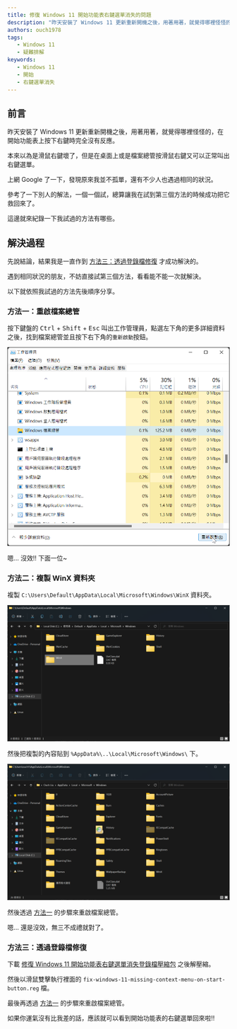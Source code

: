 ```yaml
---
title: 修復 Windows 11 開始功能表右鍵選單消失的問題 
description: "昨天安裝了 Windows 11 更新重新開機之後，用著用著，就覺得哪裡怪怪的，在開始功能表上按下右鍵時完全沒有反應。本來以為是滑鼠右鍵壞了，但是在桌面上或是檔案總管按滑鼠右鍵又可以正常叫出右鍵選單。上網 Google 了一下，發現原來我並不孤單，還有不少人也遇過相同的狀況。參考了一下別人的解法，一個一個試，總算讓我在試到第三個方法的時候成功把它救回來了。這邊就來紀錄一下我試過的方法有哪些。"
authors: ouch1978
tags: 
   - Windows 11
   - 疑難排解
keywords: 
   - Windows 11
   - 開始
   - 右鍵選單消失
---
```


## 前言

昨天安裝了 Windows 11 更新重新開機之後，用著用著，就覺得哪裡怪怪的，在開始功能表上按下右鍵時完全沒有反應。

本來以為是滑鼠右鍵壞了，但是在桌面上或是檔案總管按滑鼠右鍵又可以正常叫出右鍵選單。

上網 Google 了一下，發現原來我並不孤單，還有不少人也遇過相同的狀況。

參考了一下別人的解法，一個一個試，總算讓我在試到第三個方法的時候成功把它救回來了。

這邊就來紀錄一下我試過的方法有哪些。

<!--truncate-->

## 解決過程

先說結論，結果我是一直作到 [方法三：透過登錄檔修復](#方法三透過登錄檔修復) 才成功解決的。

遇到相同狀況的朋友，不妨直接試第三個方法，看看能不能一次就解決。

以下就依照我試過的方法先後順序分享。

### 方法一：重啟檔案總管

按下鍵盤的 <kbd>Ctrl</kbd> + <kbd>Shift</kbd> + <kbd>Esc</kbd> 叫出工作管理員，點選左下角的更多詳細資料之後，找到檔案總管並且按下右下角的`重新啟動`按鈕。

![重啟檔案總管](restart-windows-file-explorer.png "重啟檔案總管")

嗯... 沒效!! 下面一位~

### 方法二：複製 WinX 資料夾

複製 `C:\Users\Default\AppData\Local\Microsoft\Windows\WinX` 資料夾。

![複製 WinX 資料夾](copy-winx-folder.png "複製 WinX 資料夾")

然後把複製的內容貼到 `%AppData%\..\Local\Microsoft\Windows\` 下。

![貼上到使用者資料夾](paste-to-corresponding-folder-under-user-folder.png "貼上到使用者資料夾")

然後透過 [方法一](#方法一重啟檔案總管) 的步驟來重啟檔案總管。

嗯... 還是沒效，無三不成禮就對了。

### 方法三：透過登錄檔修復

下載 [修復 Windows 11 開始功能表右鍵選單消失登錄檔壓縮包](./%E4%BF%AE%E5%BE%A9%20Windows%2011%20%E9%96%8B%E5%A7%8B%E5%8A%9F%E8%83%BD%E8%A1%A8%E5%8F%B3%E9%8D%B5%E9%81%B8%E5%96%AE%E6%B6%88%E5%A4%B1%E7%99%BB%E9%8C%84%E6%AA%94.zip "修復 Windows 11 開始功能表右鍵選單消失登錄檔壓縮包") 之後解壓縮。

然後以滑鼠雙擊執行裡面的 `fix-windows-11-missing-context-menu-on-start-button.reg` 檔。

最後再透過 [方法一](#方法一重啟檔案總管) 的步驟來重啟檔案總管。

如果你運氣沒有比我差的話，應該就可以看到開始功能表的右鍵選單回來啦!!
